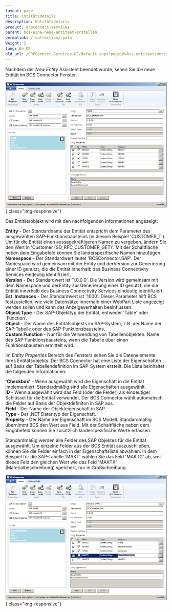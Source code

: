 ```yaml
---
layout: page
title: Entitätsdetails
description: Entitätsdetails
product: erpconnect-services
parent: bcs-eine-neue-entitaet-erstellen
permalink: /:collection/:path
weight: 2
lang: de_DE
old_url: /ERPConnect-Services-DE/default.aspx?pageid=bcs-entitaetsdetails
---
```


Nachdem der *New Entity* Assistent beendet wurde, sehen Sie die neue Entität im BCS Connector Fenster.

![BCS-Table-Entity-New-MAKT](/img/content/BCS-Table-Entity-New-MAKT.png){:class="img-responsive"}

Das Entitätsobjekt wird mit den nachfolgenden Informationen angezeigt:

**Entity** -	Der Standardname der Entität entspricht dem Parameter des ausgewählten SAP-Funktionsbausteins  (in diesem Beispiel 'CUSTOMER_T'). Um für die Entität einen aussagekräftigeren Namen zu vergeben, ändern Sie den Wert  in 'Customer (SD_RFC_CUSTOMER_GET)'. Mit der Schaltfläche neben dem Eingabefeld können Sie länderspezifische Namen hinzufügen.<br>
**Namespace** -	Der Standardwert lautet 'BCSConnector.SAP'. Der Namespace wird gemeinsam mit der Entity und derVersion zur Generierung einer ID genutzt, die die Entität innerhalb des Business Connectivity Services eindeutig identifiziert.<br>
**Version** -	Der Standardwert ist '1.0.0.0'. Die Version wird gemeinsam mit dem Namespace und derEntity zur Generierung einer ID genutzt, die die Entität innerhalb des Business Connectivity Services eindeutig identifiziert.<br>
**Est. Instances** -	Der Standardwert ist '1000'. Dieser Parameter hilft BCS festzustellen, wie viele Datensätze innerhalb einer WebPart Liste angezeigt werden sollen und kann das Anzeigeverhalten beeinflussen.<br>
**Object Type** -	Der SAP-Objekttyp der Entität, entweder 'Table' oder 'Function'.<br>
**Object** -	Der Name des Entitätsobjekts im SAP-System, z.B. der Name der SAP-Tabelle oder des SAP-Funktionsbausteins.<br>
**Custom Function** -	Nur für die Verwendung von Tabellenobjekten. Name des SAP-Funktionsbausteins, wenn die Tabelle über einen Funktionsbaustein ermittelt wird.

Im *Entity Properties* Bereich des Fensters sehen Sie die Datenelemente Ihres Entitätsobjekts. Der BCS Connector hat eine Liste der Eigenschaften auf Basis der Tabellendefinition im SAP-System erstellt. Die Liste beinhaltet die folgenden Informationen:

**'Checkbox'** -	Wenn ausgewählt wird die Eigenschaft in die Entität implementiert. Standardmäßig sind alle Eigenschaften ausgewählt.<br>
**ID** -	Wenn ausgewählt wird das Feld (oder die Felder) als eindeutiger Schlüssel für die Entität verwendet. Der BCS Connector wählt automatisch die Felder auf Basis der Objektdefiniton in SAP aus.<br>
**Field** -	Der Name der Objekteigenschaft in SAP.<br>
**Type** -	Der .NET Datentyp der Eigenschaft.<br>
**Property** -	Der Name der Eigenschaft im BCS Modell. Standardmäßig übernimmt BCS den Wert aus Field. Mit der Schaltfläche neben dem Eingabefeld können Sie zusätzlich länderspezifische Werte erfassen.

Standardmäßig werden alle Felder des SAP Objektes für die Entität ausgewählt. Um einzelne Felder aus der BCS Entität auszuschließen, können Sie die Felder einfach in der Eigenschaftsliste abwählen. In dem Beispiel für die SAP-Tabelle 'MAKT' wählen Sie das Feld 'MAKTG' ab, weil dieses Feld den gleichen Wert wie das Feld 'MAKTX' (Materialbeschreibung) speichert, nur in Großschreibung.

![BCS-Table-Entity-MAKT-With-Changed-Properties](/img/content/BCS-Table-Entity-MAKT-With-Changed-Properties.png){:class="img-responsive"}
